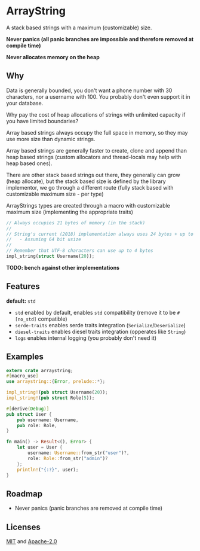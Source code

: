 # ArrayString

A stack based strings with a maximum (customizable) size.

**Never panics (all panic branches are impossible and therefore removed at compile time)**

**Never allocates memory on the heap**

## Why

Data is generally bounded, you don't want a phone number with 30 characters, nor a username with 100. You probably don't even support it in your database.

Why pay the cost of heap allocations of strings with unlimited capacity if you have limited boundaries?

Array based strings always occupy the full space in memory, so they may use more size than dynamic strings.

Array based strings are generally faster to create, clone and append than heap based strings (custom allocators and thread-locals may help with heap based ones).

There are other stack based strings out there, they generally can grow (heap allocate), but the stack based size is defined by the library implementor, we go through a different route (fully stack based with customizable maximum size - per type)

ArrayStrings types are created through a macro with customizable maximum size (implementing the appropriate traits)

```rust
// Always occupies 21 bytes of memory (in the stack)
//
// String's current (2018) implementation always uses 24 bytes + up to 20 bytes (actual username)
//   - Assuming 64 bit usize
//
// Remember that UTF-8 characters can use up to 4 bytes
impl_string(struct Username(20));
```

**TODO: bench against other implementations**

## Features

**default:** `std`

- `std` enabled by default, enables `std` compatibility (remove it to be `#[no_std]` compatible)
- `serde-traits` enables serde traits integration (`Serialize`/`Deserialize`)
- `diesel-traits` enables diesel traits integration (opperates like `String`)
- `logs` enables internal logging (you probably don't need it)

## Examples

```rust
extern crate arraystring;
#[macro_use]
use arraystring::{Error, prelude::*};

impl_string!(pub struct Username(20));
impl_string!(pub struct Role(5));

#[derive(Debug)]
pub struct User {
    pub username: Username,
    pub role: Role,
}

fn main() -> Result<(), Error> {
    let user = User {
        username: Username::from_str("user")?,
        role: Role::from_str("admin")?
    };
    println!("{:?}", user);
}
```

## Roadmap

- Never panics (panic branches are removed at compile time)

## Licenses

[MIT](master/license/MIT) and [Apache-2.0](master/license/APACHE)

